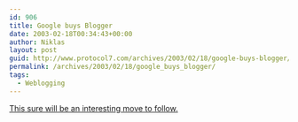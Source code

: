 ```yaml
---
id: 906
title: Google buys Blogger
date: 2003-02-18T00:34:43+00:00
author: Niklas
layout: post
guid: http://www.protocol7.com/archives/2003/02/18/google-buys-blogger/
permalink: /archives/2003/02/18/google_buys_blogger/
tags:
  - Weblogging
---
```

<div class='microid-2bdf3af32d2370319b2c75282f2015b93527a956'>
  <p>
    <a href="http://weblog.siliconvalley.com/column/dangillmor/archives/000802.shtml#000802">This sure will be an interesting move to follow.</a>
  </p>
</div>
